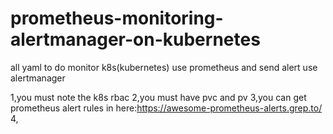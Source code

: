 # prometheus-monitoring-alertmanager-on-kubernetes
all yaml to do monitor k8s(kubernetes) use prometheus and send alert  use alertmanager

1,you must note the k8s rbac
2,you must have pvc and pv
3,you can get prometheus alert rules in here:https://awesome-prometheus-alerts.grep.to/
4,
